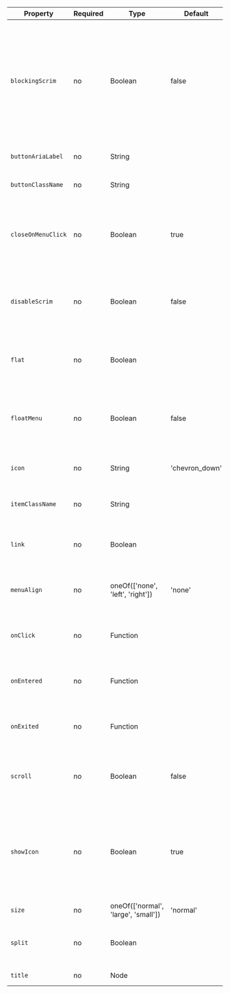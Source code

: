 Property           | Required | Type                                | Default        | Description
-------------------|----------|-------------------------------------|----------------|------------
`blockingScrim`    | no       | Boolean                             | false          | If true, blocks mouse events outside of the dropdown. Clicking outside of the dropdown will still close the dropdown.
`buttonAriaLabel`  | no       | String                              |                | aria-label for the button
`buttonClassName`  | no       | String                              |                | Classname to add to the button
`closeOnMenuClick` | no       | Boolean                             | true           | If false, do not close the menu when clicking in the dropdown menu
`disableScrim`     | no       | Boolean                             | false          | If true, do not close the menu when clicking outside the dropdown
`flat`             | no       | Boolean                             |                | If true, dropdown toggle has no borders and is transparent
`floatMenu`        | no       | Boolean                             | false          | If true, float the dropdown menu. This only applies to the basic dropdown
`icon`             | no       | String                              | 'chevron_down' | Name of the icon to use for the toggle icon
`itemClassName`    | no       | String                              |                | Classname to add to each child `li`
`link`             | no       | Boolean                             |                | If true, color the dropdown toggle like a link
`menuAlign`        | no       | oneOf(['none', 'left', 'right'])    | 'none'         | Sets the alignment of the menu with the button
`onClick`          | no       | Function                            |                | Callback that fires after clicking the button
`onEntered`        | no       | Function                            |                | Callback that fires after opening the dropdown
`onExited`         | no       | Function                            |                | Callback that fires after closing the dropdown
`scroll`           | no       | Boolean                             | false          | Enables scrolling in the dropdown menu when enabled
`showIcon`         | no       | Boolean                             | true           | If false, do not render an icon in the dropdown toggle. Icon can not be hidden if split or leaving out title.
`size`             | no       | oneOf(['normal', 'large', 'small']) | 'normal'       | Sets the size
`split`            | no       | Boolean                             |                | If true, separates the button text from the toggle
`title`            | no       | Node                                |                | The button contents